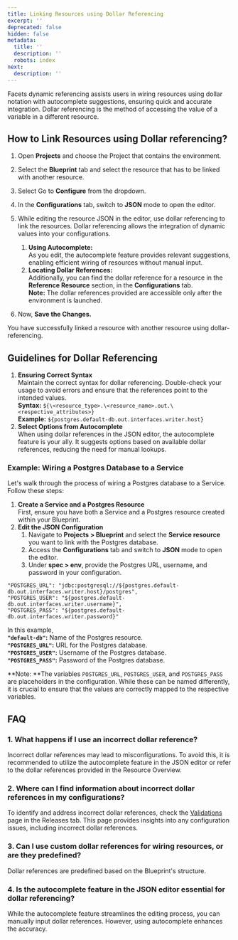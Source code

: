 ```yaml
---
title: Linking Resources using Dollar Referencing
excerpt: ''
deprecated: false
hidden: false
metadata:
  title: ''
  description: ''
  robots: index
next:
  description: ''
---
```

Facets dynamic referencing assists users in wiring resources using dollar notation with autocomplete suggestions, ensuring quick and accurate integration. Dollar referencing is the method of accessing the value of a variable in a different resource.

## How to Link Resources using Dollar referencing?

1. Open **Projects** and choose the Project that contains the environment.
2. Select the **Blueprint** tab and select the resource that has to be linked with another resource.
3. Select Go to **Configure** from the dropdown. 
4. In the **Configurations** tab, switch to **JSON** mode to open the editor.
5. While editing the resource JSON in the editor, use dollar referencing to link the resources. Dollar referencing allows the integration of dynamic values into your configurations. 

   1. **Using Autocomplete:**  
      As you edit, the autocomplete feature provides relevant suggestions, enabling efficient wiring of resources without manual input.
   2. **Locating Dollar References:**  
      Additionally, you can find the dollar reference for a resource in the **Reference Resource** section, in the **Configurations** tab.  
      **Note:** The dollar references provided are accessible only after the environment is launched. 
6. Now, **Save the Changes.**

You have successfully linked a resource with another resource using dollar-referencing.

## Guidelines for Dollar Referencing

1. **Ensuring Correct Syntax**  
   Maintain the correct syntax for dollar referencing. Double-check your usage to avoid errors and ensure that the references point to the intended values.  
   **Syntax:** `${\<resource_type>.\<resource_name>.out.\<respective_attributes>}`  
   **Example:** `${postgres.default-db.out.interfaces.writer.host}`
2. **Select Options from Autocomplete**  
   When using dollar references in the JSON editor, the autocomplete feature is your ally. It suggests options based on available dollar references, reducing the need for manual lookups.

### Example: Wiring a Postgres Database to a Service

Let's walk through the process of wiring a Postgres database to a Service. Follow these steps:

1. **Create a Service and a Postgres Resource**  
   First, ensure you have both a Service and a Postgres resource created within your Blueprint.
2. **Edit the JSON Configuration**
   1. Navigate to **Projects > Blueprint** and select the **Service resource** you want to link with the Postgres database.
   2. Access the **Configurations** tab and switch to **JSON** mode to open the editor.
   3. Under **spec > env**, provide the Postgres URL, username, and password in your configuration.

```
"POSTGRES_URL": "jdbc:postgresql://${postgres.default-db.out.interfaces.writer.host}/postgres",  
"POSTGRES_USER": "${postgres.default-db.out.interfaces.writer.username}",  
"POSTGRES_PASS": "${postgres.default-db.out.interfaces.writer.password}"
```

In this example,  
**`"default-db"`:** Name of the Postgres resource.  
**`"POSTGRES_URL"`:** URL for the Postgres database.  
**`"POSTGRES_USER"`:** Username of the Postgres database.  
**`"POSTGRES_PASS"`:** Password of the Postgres database.

**Note: **The variables `POSTGRES_URL`, `POSTGRES_USER`, and `POSTGRES_PASS` are placeholders in the configuration. While these can be named differently, it is crucial to ensure that the values are correctly mapped to the respective variables.

## FAQ

### 1. What happens if I use an incorrect dollar reference?

Incorrect dollar references may lead to misconfigurations. To avoid this, it is recommended to utilize the autocomplete feature in the JSON editor or refer to the dollar references provided in the Resource Overview.

### 2. Where can I find information about incorrect dollar references in my configurations?

To identify and address incorrect dollar references, check the [Validations](https://readme.facets.cloud/docs/validation-summary-panel) page in the Releases tab. This page provides insights into any configuration issues, including incorrect dollar references.

### 3. Can I use custom dollar references for wiring resources, or are they predefined?

Dollar references are predefined based on the Blueprint's structure. 

### 4. Is the autocomplete feature in the JSON editor essential for dollar referencing?

While the autocomplete feature streamlines the editing process, you can manually input dollar references. However, using autocomplete enhances the accuracy.